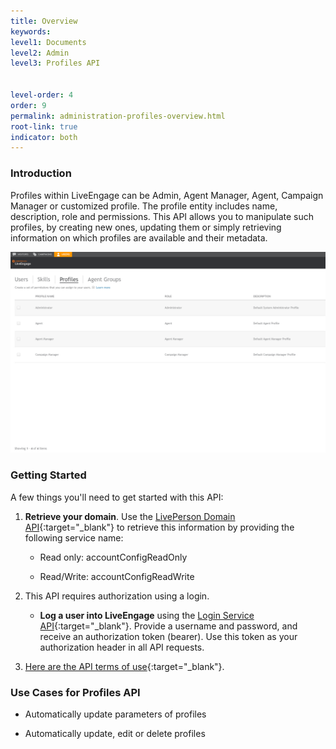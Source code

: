 ```yaml
---
title: Overview
keywords:
level1: Documents
level2: Admin
level3: Profiles API


level-order: 4
order: 9
permalink: administration-profiles-overview.html
root-link: true
indicator: both
---
```

### Introduction

Profiles within LiveEngage can be Admin, Agent Manager, Agent, Campaign Manager or customized profile. The profile entity includes name, description, role and permissions. This API allows you to manipulate such profiles, by creating new ones, updating them or simply retrieving information on which profiles are available and their metadata.

![ProfilesOverview](img/profiles.png)


### Getting Started

A few things you'll need to get started with this API:

1. **Retrieve your domain**. Use the [LivePerson Domain API](agent-domain-domain-api.html){:target="_blank"} to retrieve this information by providing the following service name:

	* Read only: accountConfigReadOnly

	* Read/Write: accountConfigReadWrite

2. This API requires authorization using a login.

	* **Log a user into LiveEngage** using the [Login Service API](login-getting-started.html){:target="_blank"}. Provide a username and password, and receive an authorization token (bearer). Use this token as your authorization header in all API requests.

3. [Here are the API terms of use](https://www.liveperson.com/policies/apitou){:target="_blank"}.



### Use Cases for Profiles API

* Automatically update parameters of profiles

* Automatically update, edit or delete profiles

